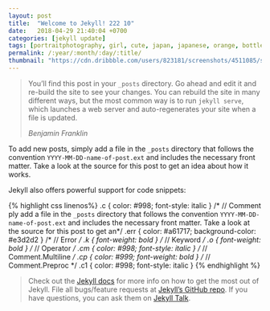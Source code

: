 ```yaml
---
layout: post
title:  "Welcome to Jekyll! 222 10"
date:   2018-04-29 21:40:04 +0700
categories: [jekyll update]
tags: [portraitphotography, girl, cute, japan, japanese, orange, bottle, mood, moodygrams, instagood, instapic, looking, goldenhour, like4like, follow4follow, beautiful, koreanstyle, japanesegirl, fuji, fujifilm, fujixt20, fujifilmxt20, film, filmcamera, 35mm, vsco, vscofilm]
permalink: /:year/:month/:day/:title/
thumbnail: "https://cdn.dribbble.com/users/823181/screenshots/4511085/scenery_illustration.gif"
---
```

> You’ll find this post in your `_posts` directory. Go ahead and edit it and re-build the site to see your changes. You can rebuild the site in many different ways, but the most common way is to run `jekyll serve`, which launches a web server and auto-regenerates your site when a file is updated.
>
> <cite>Benjamin Franklin</cite>

To add new posts, simply add a file in the `_posts` directory that follows the convention `YYYY-MM-DD-name-of-post.ext` and includes the necessary front matter. Take a look at the source for this post to get an idea about how it works.

Jekyll also offers powerful support for code snippets:

{% highlight css linenos%}
.c     { color: #998; font-style: italic }
 /* // Comment ply add a file in the `_posts` directory that follows the convention `YYYY-MM-DD-name-of-post.ext` and includes the necessary front matter. Take a look at the source for this post to get an*/
.err   { color: #a61717; background-color: #e3d2d2 }
 /* // Error */
.k     { font-weight: bold }
 /* // Keyword */
.o     { font-weight: bold }
 /* // Operator */
.cm    { color: #998; font-style: italic }
 /* // Comment.Multiline */
.cp    { color: #999; font-weight: bold }
 /* // Comment.Preproc */
.c1    { color: #998; font-style: italic }
{% endhighlight %}

> Check out the [Jekyll docs][jekyll-docs] for more info on how to get the most out of Jekyll. File all bugs/feature requests at [Jekyll’s GitHub repo][jekyll-gh]. If you have questions, you can ask them on [Jekyll Talk][jekyll-talk].

[jekyll-docs]: https://jekyllrb.com/docs/home
[jekyll-gh]:   https://github.com/jekyll/jekyll
[jekyll-talk]: https://talk.jekyllrb.com/
